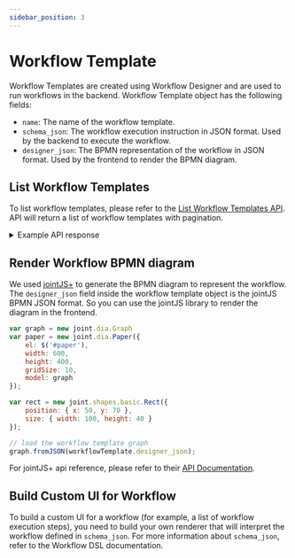 ```yaml
---
sidebar_position: 3
---
```

# Workflow Template

Workflow Templates are created using Workflow Designer and are used to run workflows in the backend.
Workflow Template object has the following fields:
- `name`: The name of the workflow template.
- `schema_json`: The workflow execution instruction in JSON format. Used by the backend to execute the workflow.
- `designer_json`: The BPMN representation of the workflow in JSON format. Used by the frontend to render the BPMN diagram.

## List Workflow Templates

To list workflow templates, please refer to the [List Workflow Templates API](../../Workflow%20API/5-list-workflow-templates.api.mdx).
API will return a list of workflow templates with pagination.

<details>
<summary>Example API response</summary>

```json
{
  "data": [
    {
      "id": "ad4cdeaf-585d-41b7-9858-eda092df4478",
      "name": "example workflow",
      "schema_json": {
        "start": "Activity",
        "states": [
          {
            "name": "Activity",
            "next": "End",
            "activity": {
              "id": "2a8b6440-bc13-4f16-a829-36f5304aab2b",
              "type": "SendEmail",
              "result": "Result_Activity",
              "options": {
                "startToCloseTimeout": 300
              },
              "arguments": [
                "Activity_SendTo",
                "Activity_Subject",
                "Activity_Message"
              ],
              "boundaryEvents": []
            }
          },
          {
            "end": {
              "id": "45fa6a9d-94b6-4aee-b9e4-05284989a8cd",
              "terminate": false
            },
            "name": "End"
          }
        ],
        "variables": {
          "Activity_SendTo": "someone@email.com",
          "Activity_Message": "How r you?",
          "Activity_Subject": "Greeting"
        },
        "specVersion": "2.0"
      },
      "designer_json": {
        "name": "SimpleWorkflow",
        "type": "bpmn",
        "cells": [
          {
            "z": 1,
            "id": "2d9a644a-08d6-4943-ad71-5219c6fcc461",
            "size": {
              "width": 40,
              "height": 40
            },
            "type": "wf.Start",
            "angle": 0,
            "attrs": {},
            "position": {
              "x": 430,
              "y": 250
            }
          },
          {
            "z": 4,
            "id": "2a8b6440-bc13-4f16-a829-36f5304aab2b",
            "size": {
              "width": 100,
              "height": 80
            },
            "type": "wf.Activity",
            "angle": 0,
            "attrs": {
              "data": {
                "result": "Result_Activity",
                "resultType": "null",
                "taskResult": null,
                "typeOptions": {
                  "SendTo": "someone@email.com",
                  "Message": "How r you?",
                  "Subject": "Greeting"
                }
              },
              "type": {
                "text": "SendEmail"
              },
              "label": {
                "text": "Activity"
              }
            },
            "markup": [
              {
                "tagName": "rect",
                "selector": "background"
              },
              {
                "tagName": "image",
                "selector": "icon"
              },
              {
                "tagName": "path",
                "selector": "border"
              },
              {
                "tagName": "text",
                "selector": "label"
              },
              {
                "tagName": "g",
                "selector": "markers"
              },
              {
                "tagName": "text",
                "selector": "type",
                "attributes": {
                  "fill": "var(--on-background)"
                }
              }
            ],
            "position": {
              "x": 560,
              "y": 230
            },
            "subscribers": {}
          },
          {
            "z": 5,
            "id": "82e9a3d4-99aa-4ab9-bdee-23cb5269fdde",
            "type": "wf.Flow",
            "attrs": {},
            "labels": [],
            "source": {
              "id": "2d9a644a-08d6-4943-ad71-5219c6fcc461"
            },
            "target": {
              "id": "2a8b6440-bc13-4f16-a829-36f5304aab2b"
            }
          },
          {
            "z": 8,
            "id": "45fa6a9d-94b6-4aee-b9e4-05284989a8cd",
            "size": {
              "width": 40,
              "height": 40
            },
            "type": "wf.End",
            "angle": 0,
            "attrs": {},
            "position": {
              "x": 750,
              "y": 250
            }
          },
          {
            "z": 9,
            "id": "cc3bbf53-5fe3-46cf-9728-7573b4ce0b68",
            "type": "wf.Flow",
            "attrs": {},
            "labels": [],
            "source": {
              "id": "2a8b6440-bc13-4f16-a829-36f5304aab2b"
            },
            "target": {
              "id": "45fa6a9d-94b6-4aee-b9e4-05284989a8cd"
            }
          }
        ],
        "workflowData": {
          "id": "",
          "name": "SimpleWorkflow"
        }
      },
      "editable": true,
      "created_at": "2024-10-29T09:04:04.90828Z",
      "created_by": "d6f80e07-3b30-4968-8550-d3a441966e95",
      "updated_at": "2024-10-29T09:04:04.90828Z",
      "updated_by": "d6f80e07-3b30-4968-8550-d3a441966e95",
      "tenant_id": "3ca9a629-6a64-4d40-9a93-cc8da0595754",
      "occ_lock": 0
    }
  ],
  "sent_at": "2024-10-30T05:22:20Z",
  "page": {
    "number": 1,
    "size": 3,
    "total_records": 1,
    "count": 1,
    "sort": [
      "created_at desc"
    ]
  }
}
```

</details>

## Render Workflow BPMN diagram

We used [jointJS+](https://www.jointjs.com/demos/bpmn) to generate the BPMN diagram to represent the workflow. 
The `designer_json` field inside the workflow template object is the jointJS BPMN JSON format. So you can use the 
jointJS library to render the diagram in the frontend.

```javascript
var graph = new joint.dia.Graph
var paper = new joint.dia.Paper({
    el: $('#paper'),
    width: 600,
    height: 400,
    gridSize: 10,
    model: graph
});

var rect = new joint.shapes.basic.Rect({
    position: { x: 50, y: 70 },
    size: { width: 100, height: 40 }
});

// load the workflow template graph
graph.fromJSON(workflowTemplate.designer_json);
```

For jointJS+ api reference, please refer to their [API Documentation](https://docs.jointjs.com/api/dia/Paper/).

## Build Custom UI for Workflow

To build a custom UI for a workflow (for example, a list of workflow execution steps), you need to build your own 
renderer that will interpret the workflow defined in `schema_json`. For more information about `schema_json`, refer 
to the Workflow DSL documentation.